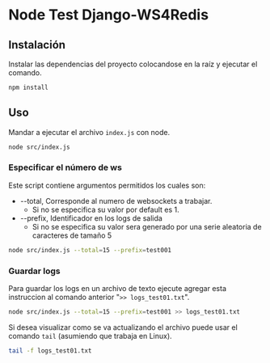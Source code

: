 # Node Test Django-WS4Redis

## Instalación
Instalar las dependencias del proyecto colocandose en la raíz y ejecutar el comando.
```bash
npm install
```

## Uso

Mandar a ejecutar el archivo `index.js` con node.
```bash
node src/index.js
```

### Especificar el número de ws
Este script contiene argumentos permitidos los cuales son:
- --total, Corresponde al numero de websockets a trabajar. 
  - Si no se especifica su valor por default es 1.
- --prefix, Identificador en los logs de salida
  - Si no se especifica su valor sera generado por una serie aleatoria de caracteres de tamaño 5

```bash
node src/index.js --total=15 --prefix=test001
```

### Guardar logs
Para guardar los logs en un archivo de texto ejecute agregar esta instruccion al comando anterior "`>> logs_test01.txt`".
```bash
node src/index.js --total=15 --prefix=test001 >> logs_test01.txt
```

Si desea visualizar como se va actualizando el archivo puede usar el comando `tail` (asumiendo que trabaja en Linux).
```bash
tail -f logs_test01.txt
```
